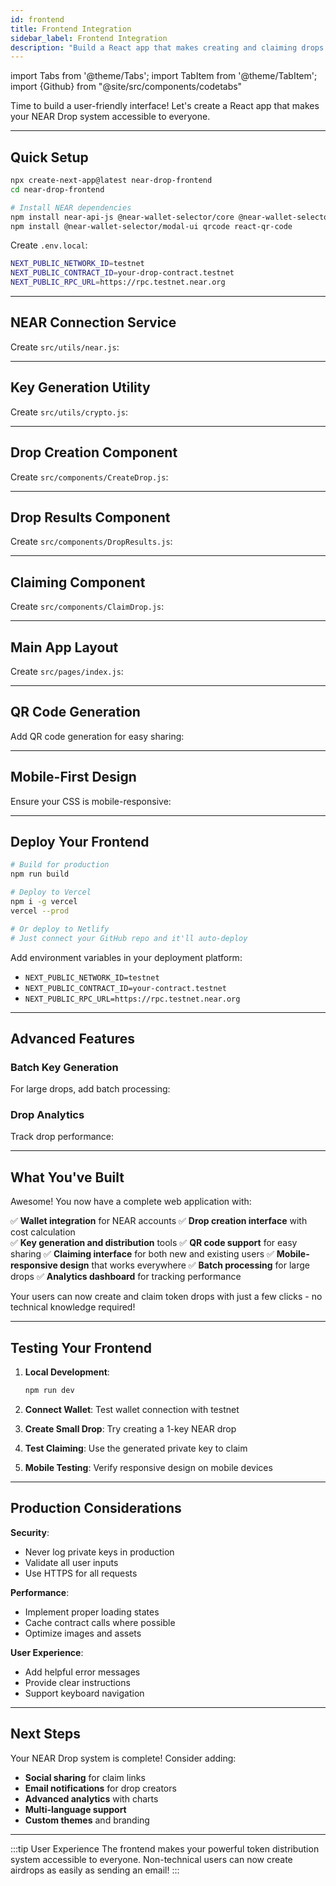 ```yaml
---
id: frontend
title: Frontend Integration
sidebar_label: Frontend Integration
description: "Build a React app that makes creating and claiming drops as easy as a few clicks."
---
```

import Tabs from '@theme/Tabs';
import TabItem from '@theme/TabItem';
import {Github} from "@site/src/components/codetabs"

Time to build a user-friendly interface! Let's create a React app that makes your NEAR Drop system accessible to everyone.

---

## Quick Setup

```bash
npx create-next-app@latest near-drop-frontend
cd near-drop-frontend

# Install NEAR dependencies
npm install near-api-js @near-wallet-selector/core @near-wallet-selector/my-near-wallet
npm install @near-wallet-selector/modal-ui qrcode react-qr-code
```

Create `.env.local`:
```bash
NEXT_PUBLIC_NETWORK_ID=testnet
NEXT_PUBLIC_CONTRACT_ID=your-drop-contract.testnet
NEXT_PUBLIC_RPC_URL=https://rpc.testnet.near.org
```

---

## NEAR Connection Service

Create `src/utils/near.js`:

<Github fname="near.js" language="javascript" 
        url="https://github.com/Festivemena/Drop/blob/main/src/services/near.js"
        start="1" end="50" />

---

## Key Generation Utility

Create `src/utils/crypto.js`:

<Github fname="crypto.js" language="javascript" 
        url="https://github.com/Festivemena/Drop/blob/main/src/utils/crypto.js"
        start="1" end="25" />

---

## Drop Creation Component

Create `src/components/CreateDrop.js`:

<Github fname="CreateDrop.js" language="javascript" 
        url="https://github.com/Festivemena/Drop/blob/main/src/components/CreateDrop.js"
        start="1" end="120" />

---

## Drop Results Component

Create `src/components/DropResults.js`:

<Github fname="DropResults.js" language="javascript" 
        url="https://github.com/Festivemena/Drop/blob/main/src/components/DropResults.js"
        start="1" end="150" />

---

## Claiming Component

Create `src/components/ClaimDrop.js`:

<Github fname="ClaimDrop.js" language="javascript" 
        url="https://github.com/Festivemena/Drop/blob/main/src/components/ClaimDrop.js"
        start="1" end="180" />

---

## Main App Layout

Create `src/pages/index.js`:

<Github fname="index.js" language="javascript" 
        url="https://github.com/Festivemena/Drop/blob/main/src/pages/index.js"
        start="1" end="80" />

---

## QR Code Generation

Add QR code generation for easy sharing:

<Github fname="QRGenerator.js" language="javascript" 
        url="https://github.com/Festivemena/Drop/blob/main/src/components/QRGenerator.js"
        start="1" end="50" />

---

## Mobile-First Design

Ensure your CSS is mobile-responsive:

<Github fname="globals.css" language="css" 
        url="https://github.com/Festivemena/Drop/blob/main/src/styles/globals.css"
        start="1" end="100" />

---

## Deploy Your Frontend

```bash
# Build for production
npm run build

# Deploy to Vercel
npm i -g vercel
vercel --prod

# Or deploy to Netlify
# Just connect your GitHub repo and it'll auto-deploy
```

Add environment variables in your deployment platform:
- `NEXT_PUBLIC_NETWORK_ID=testnet`
- `NEXT_PUBLIC_CONTRACT_ID=your-contract.testnet`
- `NEXT_PUBLIC_RPC_URL=https://rpc.testnet.near.org`

---

## Advanced Features

### Batch Key Generation

For large drops, add batch processing:

<Github fname="BatchGenerator.js" language="javascript" 
        url="https://github.com/Festivemena/Drop/blob/main/src/components/BatchGenerator.js"
        start="1" end="80" />

### Drop Analytics

Track drop performance:

<Github fname="Analytics.js" language="javascript" 
        url="https://github.com/Festivemena/Drop/blob/main/src/components/Analytics.js"
        start="1" end="60" />

---

## What You've Built

Awesome! You now have a complete web application with:

✅ **Wallet integration** for NEAR accounts
✅ **Drop creation interface** with cost calculation  
✅ **Key generation and distribution** tools
✅ **QR code support** for easy sharing
✅ **Claiming interface** for both new and existing users
✅ **Mobile-responsive design** that works everywhere
✅ **Batch processing** for large drops
✅ **Analytics dashboard** for tracking performance

Your users can now create and claim token drops with just a few clicks - no technical knowledge required!

---

## Testing Your Frontend

1. **Local Development**:
   ```bash
   npm run dev
   ```

2. **Connect Wallet**: Test wallet connection with testnet
3. **Create Small Drop**: Try creating a 1-key NEAR drop
4. **Test Claiming**: Use the generated private key to claim
5. **Mobile Testing**: Verify responsive design on mobile devices

---

## Production Considerations

**Security**:
- Never log private keys in production
- Validate all user inputs
- Use HTTPS for all requests

**Performance**:
- Implement proper loading states
- Cache contract calls where possible
- Optimize images and assets

**User Experience**:
- Add helpful error messages
- Provide clear instructions
- Support keyboard navigation

---

## Next Steps

Your NEAR Drop system is complete! Consider adding:

- **Social sharing** for claim links
- **Email notifications** for drop creators
- **Advanced analytics** with charts
- **Multi-language support**
- **Custom themes** and branding

---

:::tip User Experience
The frontend makes your powerful token distribution system accessible to everyone. Non-technical users can now create airdrops as easily as sending an email!
:::
